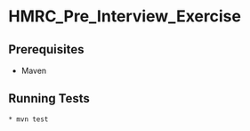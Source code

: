 # HMRC_Pre_Interview_Exercise

## Prerequisites

  * Maven

## Running Tests

  ```
  * mvn test
  ```
